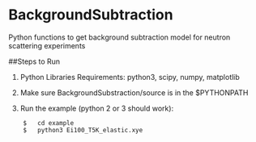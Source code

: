 # BackgroundSubtraction
Python functions to get background subtraction model for neutron scattering experiments


##Steps to Run

1. Python Libraries Requirements:  python3, scipy, numpy, matplotlib   
	
2. Make sure BackgroundSubstraction/source is in the $PYTHONPATH  

3. Run the example (python 2 or 3 should work):

```
	$	cd example
	$	python3 Ei100_T5K_elastic.xye
```